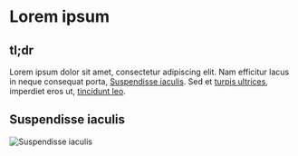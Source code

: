 # Lorem ipsum

## tl;dr

Lorem ipsum dolor sit amet, consectetur adipiscing elit. Nam efficitur lacus in
neque consequat porta, [Suspendisse iaculis](#suspendisse-iaculis). Sed et
[turpis ultrices](/ultrices.md), imperdiet eros ut, [tincidunt leo].

## Suspendisse iaculis

![Suspendisse iaculis](suspendisse_iaculis.png)

[tincidunt leo]: ./lib/tincidunt_leo.rb
